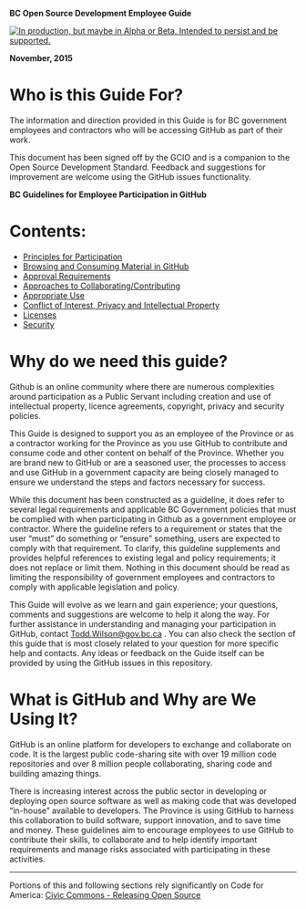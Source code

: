 **BC Open Source Development Employee Guide**

<a rel="Delivery" href="https://github.com/BCDevExchange/docs/blob/master/discussion/projectstates.md"><img alt="In production, but maybe in Alpha or Beta. Intended to persist and be supported." style="border-width:0" src="http://bcdevexchange.org/badge/3.svg" title="In production, but maybe in Alpha or Beta. Intended to persist and be supported." /></a> 

**November, 2015**

# Who is this Guide For? #The information and direction provided in this Guide is for BC government employees and contractors who will be accessing GitHub as part of their work. 

This document has been signed off by the GCIO and is a companion to the Open Source Development Standard. Feedback and suggestions for improvement are welcome using the GitHub issues functionality.

**BC Guidelines for Employee Participation in GitHub**
# Contents: #

- [Principles for Participation](Principles.md)
- [Browsing and Consuming Material in GitHub](browsing-consuming.md)
- [Approval Requirements](Content-Approval-Checklist.md)
- [Approaches to Collaborating/Contributing](Collaborating-Contributing.md)
- [Appropriate Use](appropriate-use.md)
- [Conflict of Interest, Privacy and Intellectual Property](COI-Priv-IP.md)
- [Licenses](Licenses.md)
- [Security](Security.md)


# Why do we need this guide?

Github is an online community where there are numerous complexities around participation as a Public Servant including creation and use of intellectual property, licence agreements, copyright, privacy and security policies. This Guide is designed to support you as an employee of the Province or as a contractor working for the Province as you use GitHub to contribute and consume code and other content on behalf of the Province. Whether you are brand new to GitHub or are a seasoned user, the processes to access and use GitHub in a government capacity are being closely managed to ensure we understand the steps and factors necessary for success.

While this document has been constructed as a guideline, it does refer to several legal requirements and applicable BC Government policies that must be complied with when participating in Github as a government employee or contractor.  Where the guideline refers to a requirement or states that the user “must” do something or “ensure” something, users are expected to comply with that requirement.  To clarify, this guideline supplements and provides helpful references to existing legal and policy requirements; it does not replace or limit them.  Nothing in this document should be read as limiting the responsibility of government employees and contractors to comply with applicable legislation and policy. This Guide will evolve as we learn and gain experience; your questions, comments and suggestions are welcome to help it along the way.  For further assistance in understanding and managing your participation in GitHub, contact Todd.Wilson@gov.bc.ca . You can also check the section of this guide that is most closely related to your question for more specific help and contacts.  Any ideas or feedback on the Guide itself can be provided by using the GitHub issues in this repository.    

# What is GitHub and Why are We Using It?

GitHub is an online platform for developers to exchange and collaborate on code.  It is the largest public code-sharing site with over 19 million code repositories and over 8 million people collaborating, sharing code and building amazing things.There is increasing interest across the public sector in developing or deploying open source software as well as making code that was developed “in-house” available to developers. The Province is using GitHub to harness this collaboration to build software, support innovation, and to save time and money. These guidelines aim to encourage employees to use GitHub to contribute their skills, to collaborate and to help identify important requirements and manage risks associated with participating in these activities. 

----------

Portions of this and following sections rely significantly on Code for America: [Civic Commons - Releasing Open Source](http://wiki.civiccommons.org/Releasing_Open_Source)
